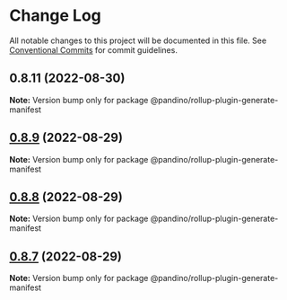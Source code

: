 # Change Log

All notable changes to this project will be documented in this file.
See [Conventional Commits](https://conventionalcommits.org) for commit guidelines.

## 0.8.11 (2022-08-30)

**Note:** Version bump only for package @pandino/rollup-plugin-generate-manifest

## [0.8.9](https://github.com/BlackBeltTechnology/pandino/compare/v0.8.8...v0.8.9) (2022-08-29)

**Note:** Version bump only for package @pandino/rollup-plugin-generate-manifest

## [0.8.8](https://github.com/BlackBeltTechnology/pandino/compare/v0.8.7...v0.8.8) (2022-08-29)

**Note:** Version bump only for package @pandino/rollup-plugin-generate-manifest

## [0.8.7](https://github.com/BlackBeltTechnology/pandino/compare/v0.8.6...v0.8.7) (2022-08-29)

**Note:** Version bump only for package @pandino/rollup-plugin-generate-manifest
